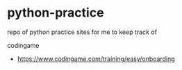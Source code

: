 # python-practice
repo of python practice sites for me to keep track of

codingame
- https://www.codingame.com/training/easy/onboarding
